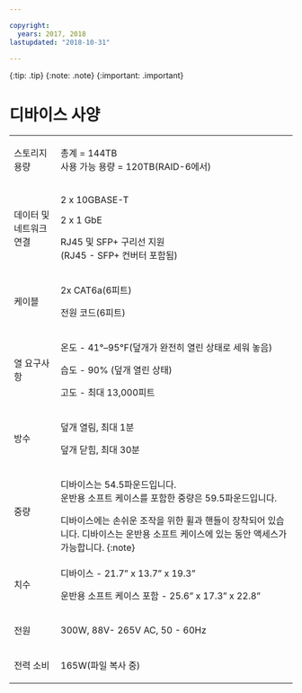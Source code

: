 ```yaml
---

copyright:
  years: 2017, 2018
lastupdated: "2018-10-31"

---
```

 {:tip: .tip}
 {:note: .note}
 {:important: .important}

# 디바이스 사양

<table role="presentation">
        <colgroup>
          <col/>
          <col/>
        </colgroup>
          <tr>
            <td><p>스토리지 용량</p></td>
            <td>
              <p>총계 = 144TB<br/>사용 가능 용량 = 120TB(RAID-6에서)</p>
            </td>
          </tr>
          <tr>
            <td><p>데이터 및 네트워크 연결</p></td>
            <td>
              <p>2 x 10GBASE-T</p>
              <p>2 x 1 GbE</p>
              <p>RJ45 및 SFP+ 구리선 지원 <br/> (RJ45 - SFP+ 컨버터 포함됨)</p>
            </td>
          </tr>
          <tr>
            <td><p>케이블</p></td>
            <td>
              <p>2x CAT6a(6피트)</p>
              <p>전원 코드(6피트)</p>
            </td>
          </tr>
          <tr>
            <td><p>열 요구사항</p></td>
            <td>
              <p>온도 -  41°–95°F(덮개가 완전히 열린 상태로 세워 놓음)</p>
              <p>습도 - 90% (덮개 열린 상태)</p>
              <p>고도 - 최대 13,000피트</p>
            </td>
          </tr>
          <tr>
            <td><p>방수</p></td>
            <td>
              <p>덮개 열림, 최대 1분</p>
              <p>덮개 닫힘, 최대 30분</p>
            </td>
          </tr>
          <tr>
            <td><p>중량</p></td>
            <td>
              <p>디바이스는 54.5파운드입니다.<br/>운반용 소프트 케이스를 포함한 중량은 59.5파운드입니다.</p>
              디바이스에는 손쉬운 조작을 위한 휠과 핸들이 장착되어 있습니다. 디바이스는 운반용 소프트 케이스에 있는 동안 액세스가 가능합니다.
              {:note}
            </td>
          </tr>
          <tr>
            <td><p>치수</p></td>
            <td>
              <p>디바이스 - 21.7” x 13.7” x 19.3”</p>
              <p>운반용 소프트 케이스 포함 - 25.6” x 17.3” x 22.8”</p>
            </td>
          </tr>
          <tr>
            <td><p>전원</p></td>
            <td>
              <p>300W, 88V- 265V AC, 50 - 60Hz</p>
            </td>
          </tr>
          <tr>
            <td><p>전력 소비</p></td>
            <td>
              <p>165W(파일 복사 중)</p>
            </td>
          </tr>
</table>
